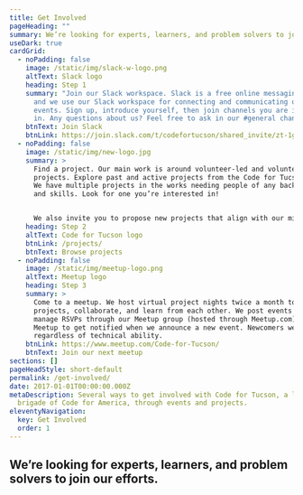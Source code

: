 ```yaml
---
title: Get Involved
pageHeading: ""
summary: We’re looking for experts, learners, and problem solvers to join our efforts.
useDark: true
cardGrid:
  - noPadding: false
    image: /static/img/slack-w-logo.png
    altText: Slack logo
    heading: Step 1
    summary: "Join our Slack workspace. Slack is a free online messaging platform,
      and we use our Slack workspace for connecting and communicating outside
      events. Sign up, introduce yourself, then join channels you are interested
      in. Any questions about us? Feel free to ask in our #general channel!"
    btnText: Join Slack
    btnLink: https://join.slack.com/t/codefortucson/shared_invite/zt-1g8pfjtn9-IS5eL0C0v5H4EvasEJay1g
  - noPadding: false
    image: /static/img/new-logo.jpg
    summary: >
      Find a project. Our main work is around volunteer-led and volunteer-run
      projects. Explore past and active projects from the Code for Tucson team.
      We have multiple projects in the works needing people of any background
      and skills. Look for one you’re interested in!


      We also invite you to propose new projects that align with our mission. You can propose a project on Slack or at one of our events.
    heading: Step 2
    altText: Code for Tucson logo
    btnLink: /projects/
    btnText: Browse projects
  - noPadding: false
    image: /static/img/meetup-logo.png
    altText: Meetup logo
    heading: Step 3
    summary: >
      Come to a meetup. We host virtual project nights twice a month to discuss
      projects, collaborate, and learn from each other. We post events and
      manage RSVPs through our Meetup group (hosted through Meetup.com). Join
      Meetup to get notified when we announce a new event. Newcomers welcome,
      regardless of technical ability. 
    btnLink: https://www.meetup.com/Code-for-Tucson/
    btnText: Join our next meetup
sections: []
pageHeadStyle: short-default
permalink: /get-involved/
date: 2017-01-01T00:00:00.000Z
metaDescription: Several ways to get involved with Code for Tucson, a local
  brigade of Code for America, through events and projects.
eleventyNavigation:
  key: Get Involved
  order: 1
---
```

## We’re looking for experts, learners, and problem solvers to join our efforts.